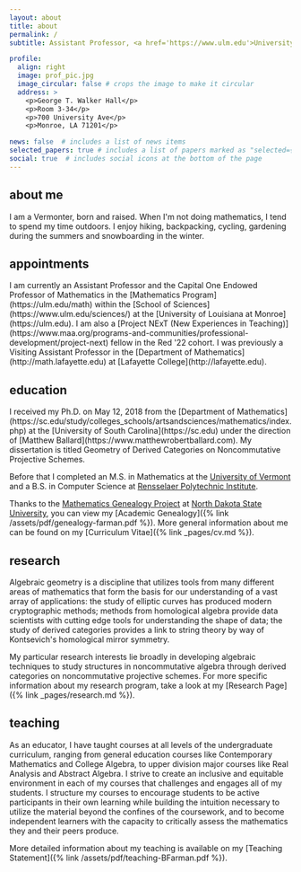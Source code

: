```yaml
---
layout: about
title: about
permalink: /
subtitle: Assistant Professor, <a href='https://www.ulm.edu'>University of Louisiana at Monroe</a>.

profile:
  align: right
  image: prof_pic.jpg
  image_circular: false # crops the image to make it circular
  address: >
    <p>George T. Walker Hall</p>
    <p>Room 3-34</p>
    <p>700 University Ave</p>
    <p>Monroe, LA 71201</p>

news: false  # includes a list of news items
selected_papers: true # includes a list of papers marked as "selected={true}"
social: true  # includes social icons at the bottom of the page
---
```

<h2>about me</h2>
I am a Vermonter, born and raised.
When I'm not doing mathematics, I tend to spend my time outdoors.
I enjoy hiking, backpacking, cycling, gardening during the summers and snowboarding in the winter.

<h2>appointments</h2>
I am currently an Assistant Professor and the Capital One Endowed Professor of Mathematics in the [Mathematics Program](https://ulm.edu/math) within the [School of Sciences](https://www.ulm.edu/sciences/) at the [University of Louisiana at Monroe](https://ulm.edu).
I am also a [Project NExT (New Experiences in Teaching)](https://www.maa.org/programs-and-communities/professional-development/project-next) fellow in the Red '22 cohort.
I was previously a Visiting Assistant Professor in the [Department of Mathematics](http://math.lafayette.edu) at [Lafayette College](http://lafayette.edu).

<h2>education</h2>
I received my Ph.D. on May 12, 2018 from the [Department of Mathematics](https://sc.edu/study/colleges_schools/artsandsciences/mathematics/index.php) at the [University of South Carolina](https://sc.edu) under the direction of [Matthew Ballard](https://www.matthewrobertballard.com). My dissertation is titled Geometry of Derived Categories on Noncommutative Projective Schemes.

Before that I completed an M.S. in Mathematics at the [University of Vermont](https://uvm.edu) and a B.S. in Computer Science at [Rensselaer Polytechnic Institute](https://rpi.edu).

Thanks to the [Mathematics Genealogy Project](https://www.genealogy.math.ndsu.nodak.edu/) at [North Dakota State University](https://www.ndsu.edu/math/), you can view my [Academic Genealogy]({% link /assets/pdf/genealogy-farman.pdf %}).
More general information about me can be found on my [Curriculum Vitae]({% link _pages/cv.md %}).

<h2>research</h2>
Algebraic geometry is a discipline that utilizes tools from many different areas of mathematics that form the basis for our understanding of a vast array of applications: the study of elliptic curves has produced modern cryptographic methods; methods from homological algebra provide data scientists with cutting edge tools for understanding the shape of data; the study of derived categories provides a link to string theory by way of Kontsevich's homological mirror symmetry.

My particular research interests lie broadly in developing algebraic techniques to study structures in noncommutative algebra through derived categories on noncommutative projective schemes.
For more specific information about my research program, take a look at my [Research Page]({% link _pages/research.md %}).

<h2>teaching</h2>
As an educator, I have taught courses at all levels of the undergraduate curriculum, ranging from general education courses like Contemporary Mathematics and College Algebra, to upper division major courses like Real Analysis and Abstract Algebra.
I strive to create an inclusive and equitable environment in each of my courses that challenges and engages all of my students.
I structure my courses to encourage students to be active participants in their own learning while building the intuition necessary to utilize the material beyond the confines of the coursework, and to become independent learners with the capacity to critically assess the mathematics they and their peers produce.

More detailed information about my teaching is available on my [Teaching Statement]({% link /assets/pdf/teaching-BFarman.pdf %}).
